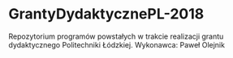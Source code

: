 # GrantyDydaktycznePL-2018
Repozytorium programów powstałych w trakcie realizacji grantu dydaktycznego Politechniki Łódzkiej. Wykonawca: Paweł Olejnik
